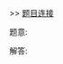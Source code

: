 \>\> [题目连接](https://leetcode.com/explore/featured/card/april-leetcoding-challenge-2021/593/week-1-april-1st-april-7th/3695/)

题意: 

解答: 